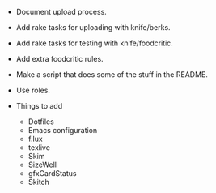 * Document upload process.
* Add rake tasks for uploading with knife/berks.
* Add rake tasks for testing with knife/foodcritic.
* Add extra foodcritic rules.
* Make a script that does some of the stuff in the README.
* Use roles.

* Things to add
    * Dotfiles
    * Emacs configuration
    * f.lux
    * texlive
    * Skim
    * SizeWell
    * gfxCardStatus
    * Skitch
